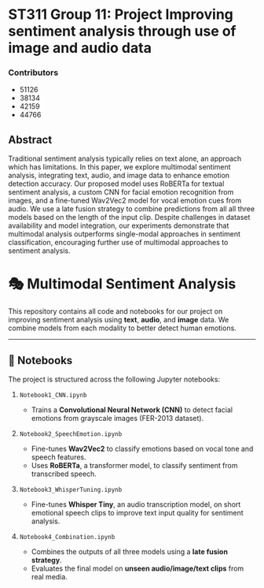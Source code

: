 # ST311 Group 11: Project Improving sentiment analysis through use of image and audio data

### Contributors
  - 51126 
  - 38134
  - 42159
  - 44766

## Abstract
Traditional sentiment analysis typically relies on text alone, an approach which has limitations. In this paper, we explore multimodal sentiment analysis, integrating text, audio, and image data to enhance emotion detection accuracy. Our proposed model uses RoBERTa for textual sentiment analysis, a custom CNN for facial emotion recognition from images, and a fine-tuned Wav2Vec2 model for vocal emotion cues from audio. We use a late fusion strategy to combine predictions from all all three models based on the length of the input clip. Despite challenges in dataset availability and model integration, our experiments demonstrate that multimodal analysis outperforms single-modal approaches in sentiment classification, encouraging further use of multimodal approaches to sentiment analysis.

# 🎭 Multimodal Sentiment Analysis

This repository contains all code and notebooks for our project on improving sentiment analysis using **text**, **audio**, and **image** data. We combine models from each modality to better detect human emotions.

---

## 📓 Notebooks

The project is structured across the following Jupyter notebooks:

1. `Notebook1_CNN.ipynb`  
   - Trains a **Convolutional Neural Network (CNN)** to detect facial emotions from grayscale images (FER-2013 dataset).

2. `Notebook2_SpeechEmotion.ipynb`
   - Fine-tunes **Wav2Vec2** to classify emotions based on vocal tone and speech features.
   - Uses **RoBERTa**, a transformer model, to classify sentiment from transcribed speech.

3. `Notebook3_WhisperTuning.ipynb`  
   - Fine-tunes **Whisper Tiny**, an audio transcription model, on short emotional speech clips to improve text input quality for sentiment analysis.

4. `Notebook4_Combination.ipynb`  
   - Combines the outputs of all three models using a **late fusion strategy**.  
   - Evaluates the final model on **unseen audio/image/text clips** from real media.
